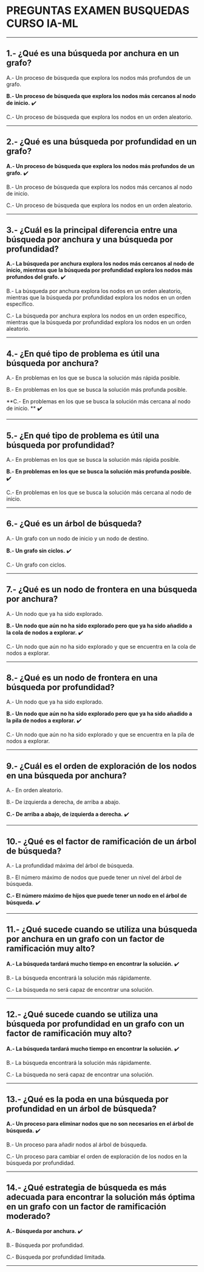 # PREGUNTAS EXAMEN BUSQUEDAS CURSO IA-ML

---

## 1.- ¿Qué es una búsqueda por anchura en un grafo?

A.- Un proceso de búsqueda que explora los nodos más profundos de un grafo.

**B.- Un proceso de búsqueda que explora los nodos más cercanos al nodo de inicio.** :heavy_check_mark:

C.- Un proceso de búsqueda que explora los nodos en un orden aleatorio.

---

## 2.- ¿Qué es una búsqueda por profundidad en un grafo?

**A.- Un proceso de búsqueda que explora los nodos más profundos de un grafo.** :heavy_check_mark:

B.- Un proceso de búsqueda que explora los nodos más cercanos al nodo de inicio.

C.- Un proceso de búsqueda que explora los nodos en un orden aleatorio.

---

## 3.- ¿Cuál es la principal diferencia entre una búsqueda por anchura y una búsqueda por profundidad?

**A.- La búsqueda por anchura explora los nodos más cercanos al nodo de inicio, mientras que la búsqueda por profundidad explora los nodos más profundos del grafo.** :heavy_check_mark:

B.- La búsqueda por anchura explora los nodos en un orden aleatorio, mientras que la búsqueda por profundidad explora los nodos en un orden específico.

C.- La búsqueda por anchura explora los nodos en un orden específico, mientras que la búsqueda por profundidad explora los nodos en un orden aleatorio.

---

## 4.- ¿En qué tipo de problema es útil una búsqueda por anchura?

A.- En problemas en los que se busca la solución más rápida posible.

B.- En problemas en los que se busca la solución más profunda posible.

**C.- En problemas en los que se busca la solución más cercana al nodo de inicio. ** :heavy_check_mark:

---

## 5.- ¿En qué tipo de problema es útil una búsqueda por profundidad?

A.- En problemas en los que se busca la solución más rápida posible.

**B.- En problemas en los que se busca la solución más profunda posible.** :heavy_check_mark:

C.- En problemas en los que se busca la solución más cercana al nodo de inicio.

---

## 6.- ¿Qué es un árbol de búsqueda?

A.- Un grafo con un nodo de inicio y un nodo de destino.

**B.- Un grafo sin ciclos.** :heavy_check_mark:

C.- Un grafo con ciclos.

---

## 7.- ¿Qué es un nodo de frontera en una búsqueda por anchura?

A.- Un nodo que ya ha sido explorado.

**B.- Un nodo que aún no ha sido explorado pero que ya ha sido añadido a la cola de nodos a explorar.** :heavy_check_mark:

C.- Un nodo que aún no ha sido explorado y que se encuentra en la cola de nodos a explorar.

---

## 8.- ¿Qué es un nodo de frontera en una búsqueda por profundidad?

A.- Un nodo que ya ha sido explorado.

**B.- Un nodo que aún no ha sido explorado pero que ya ha sido añadido a la pila de nodos a explorar.** :heavy_check_mark:

C.- Un nodo que aún no ha sido explorado y que se encuentra en la pila de nodos a explorar.

---

## 9.- ¿Cuál es el orden de exploración de los nodos en una búsqueda por anchura?

A.- En orden aleatorio.

B.- De izquierda a derecha, de arriba a abajo.

**C.- De arriba a abajo, de izquierda a derecha.** :heavy_check_mark:


---

## 10.- ¿Qué es el factor de ramificación de un árbol de búsqueda?

A.- La profundidad máxima del árbol de búsqueda.

B.- El número máximo de nodos que puede tener un nivel del árbol de búsqueda.

**C.- El número máximo de hijos que puede tener un nodo en el árbol de búsqueda.** :heavy_check_mark:

---

## 11.- ¿Qué sucede cuando se utiliza una búsqueda por anchura en un grafo con un factor de ramificación muy alto?

**A.- La búsqueda tardará mucho tiempo en encontrar la solución.** :heavy_check_mark:

B.- La búsqueda encontrará la solución más rápidamente.

C.- La búsqueda no será capaz de encontrar una solución.

---

## 12.- ¿Qué sucede cuando se utiliza una búsqueda por profundidad en un grafo con un factor de ramificación muy alto?

**A.- La búsqueda tardará mucho tiempo en encontrar la solución.** :heavy_check_mark:

B.- La búsqueda encontrará la solución más rápidamente.

C.- La búsqueda no será capaz de encontrar una solución.

---

## 13.- ¿Qué es la poda en una búsqueda por profundidad en un árbol de búsqueda?

**A.- Un proceso para eliminar nodos que no son necesarios en el árbol de búsqueda.** :heavy_check_mark:

B.- Un proceso para añadir nodos al árbol de búsqueda.

C.- Un proceso para cambiar el orden de exploración de los nodos en la búsqueda por profundidad.

---

## 14.- ¿Qué estrategia de búsqueda es más adecuada para encontrar la solución más óptima en un grafo con un factor de ramificación moderado?

**A.- Búsqueda por anchura.** :heavy_check_mark:

B.- Búsqueda por profundidad.

C.- Búsqueda por profundidad limitada.

---
